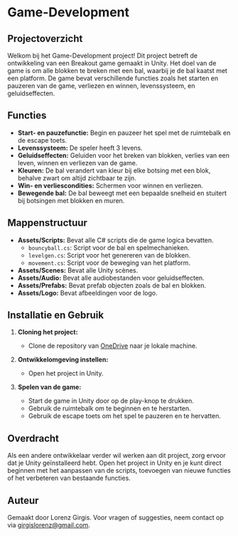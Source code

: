 # Game-Development

## Projectoverzicht

Welkom bij het Game-Development project! Dit project betreft de ontwikkeling van een Breakout game gemaakt in Unity. Het doel van de game is om alle blokken te breken met een bal, waarbij je de bal kaatst met een platform. De game bevat verschillende functies zoals het starten en pauzeren van de game, verliezen en winnen, levenssysteem, en geluidseffecten.

## Functies

- **Start- en pauzefunctie:** Begin en pauzeer het spel met de ruimtebalk en de escape toets.
- **Levenssysteem:** De speler heeft 3 levens.
- **Geluidseffecten:** Geluiden voor het breken van blokken, verlies van een leven, winnen en verliezen van de game.
- **Kleuren:** De bal verandert van kleur bij elke botsing met een blok, behalve zwart om altijd zichtbaar te zijn.
- **Win- en verliescondities:** Schermen voor winnen en verliezen.
- **Bewegende bal:** De bal beweegt met een bepaalde snelheid en stuitert bij botsingen met blokken en muren.

## Mappenstructuur

- **Assets/Scripts:** Bevat alle C# scripts die de game logica bevatten.
  - `bouncyball.cs`: Script voor de bal en spelmechanieken.
  - `levelgen.cs`: Script voor het genereren van de blokken.
  - `movement.cs`: Script voor de beweging van het platform.
- **Assets/Scenes:** Bevat alle Unity scènes.
- **Assets/Audio:** Bevat alle audiobestanden voor geluidseffecten.
- **Assets/Prefabs:** Bevat prefab objecten zoals de bal en blokken.
- **Assets/Logo:** Bevat afbeeldingen voor de logo.

## Installatie en Gebruik

1. **Cloning het project:**
   - Clone de repository van [OneDrive](https://1drv.ms/f/s!AhOoH46JFhBXcBBMcjo1OUEuE18?e=NUO21p) naar je lokale machine.

2. **Ontwikkelomgeving instellen:**
   - Open het project in Unity.

3. **Spelen van de game:**
   - Start de game in Unity door op de play-knop te drukken.
   - Gebruik de ruimtebalk om te beginnen en te herstarten.
   - Gebruik de escape toets om het spel te pauzeren en te hervatten.

## Overdracht

Als een andere ontwikkelaar verder wil werken aan dit project, zorg ervoor dat je Unity geïnstalleerd hebt. Open het project in Unity en je kunt direct beginnen met het aanpassen van de scripts, toevoegen van nieuwe functies of het verbeteren van bestaande functies.

## Auteur

Gemaakt door Lorenz Girgis. Voor vragen of suggesties, neem contact op via [girgislorenz@gmail.com](mailto:girgislorenz@gmail.com).

